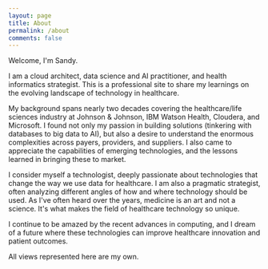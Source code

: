 ```yaml
---
layout: page
title: About
permalink: /about
comments: false
---
```


<div class="row justify-content-between">
<div class="col-md-8 pr-5">

<p>Welcome, I'm Sandy.</p>
  
<p>I am a cloud architect, data science and AI practitioner, and health informatics strategist.  This is a professional site to share my learnings on the evolving landscape of technology in healthcare.</p>

<p>My background spans nearly two decades covering the healthcare/life sciences industry at Johnson & Johnson, IBM Watson Health, Cloudera, and Microsoft.  I found not only my passion in building solutions (tinkering with databases to big data to AI), but also a desire to understand the enormous complexities across payers, providers, and suppliers.  I also came to appreciate the capabilities of emerging technologies, and the lessons learned in bringing these to market.</p>

<p>I consider myself a technologist, deeply passionate about technologies that change the way we use data for healthcare.  I am also a pragmatic strategist, often analyzing different angles of how and where technology should be used.  As I've often heard over the years, medicine is an art and not a science.  It's what makes the field of healthcare technology so unique.</p> 

<p>I continue to be amazed by the recent advances in computing, and I dream of a future where these technologies can improve healthcare innovation and patient outcomes.</p> 

<p>All views represented here are my own.</p>

</div>
</div>

<div class="col-md-4">

<div class="sticky-top sticky-top-80">

<!--
<h5>Buy me a coffee</h5>

<p>Thank you for your support! Your donation helps me to maintain and improve <a target="_blank" href="https://github.com/wowthemesnet/mediumish-theme-jekyll">Mediumish <i class="fab fa-github"></i></a>.</p>

<a target="_blank" href="https://www.wowthemes.net/donate/" class="btn btn-danger">Buy me a coffee</a> <a target="_blank" href="https://bootstrapstarter.com/bootstrap-templates/template-mediumish-bootstrap-jekyll/" class="btn btn-warning">Documentation</a>
-->
</div>
</div>
